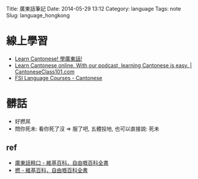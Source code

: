 Title: 廣東話筆記
Date: 2014-05-29 13:12
Category: language
Tags: note
Slug: language_hongkong


# 線上學習

* [Learn Cantonese! 學廣東話!](http://cantonese.ca/)
* [Learn Cantonese online. With our podcast, learning Cantonese is easy. | CantoneseClass101.com](http://www.cantoneseclass101.com/)
* [FSI Language Courses - Cantonese](http://fsi-language-courses.org/Content.php?page=Cantonese)

# 髒話

* 好撚屌
* 問你死未: 看你死了沒 => 服了吧, 五體投地, 也可以直接說: 死未

## ref

* [廣東話粗口 - 維基百科，自由嘅百科全書](http://zh-yue.wikipedia.org/wiki/廣東話粗口)
* [撚 - 維基百科，自由嘅百科全書](http://zh-yue.wikipedia.org/wiki/撚)
